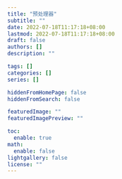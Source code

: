 ```yaml
---
title: "预处理器"
subtitle: ""
date: 2022-07-18T11:17:18+08:00
lastmod: 2022-07-18T11:17:18+08:00
draft: false
authors: []
description: ""

tags: []
categories: []
series: []

hiddenFromHomePage: false
hiddenFromSearch: false

featuredImage: ""
featuredImagePreview: ""

toc:
  enable: true
math:
  enable: false
lightgallery: false
license: ""
---
```


<!--more-->

